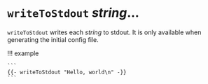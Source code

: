# `writeToStdout` *string*...

`writeToStdout` writes each *string* to stdout. It is only available when
generating the initial config file.

!!! example

    ```
    {{- writeToStdout "Hello, world\n" -}}
    ```

